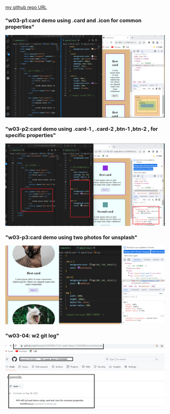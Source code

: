 [my github repo URL]('https://github.com/haowei212410061/1121-sweb-demo-212410061')

### "w03-p1:card demo using .card and .icon for common properties"
![](w03-p1.png)

### "w03-p2:card demo using .card-1 , .card-2 ,btn-1 ,btn-2 , for specific properties"
![](w03-p2.png)

### "w03-p3:card demo using two photos for unsplash"
![](w03-p3.png)

### "w03-04: w2 git log"
![](w03-p4.png)